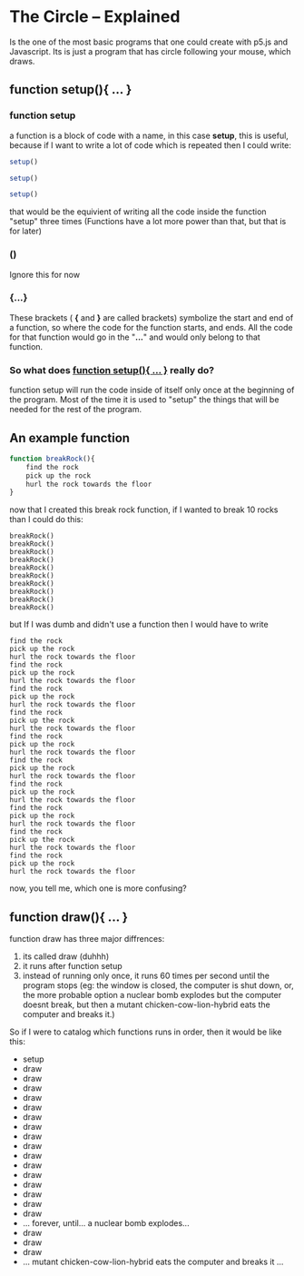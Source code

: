# The Circle – Explained

Is the one of the most basic programs that one could create with p5.js and Javascript. Its is just a program that has circle following your mouse, which draws.

## function setup(){ ... }

### function setup

a function is a block of code with a name, in this case **setup**, this is useful, because if I want to write a lot of code which is repeated then I could write:

```javascript
setup()

setup()

setup()
```

that would be the equivient of writing all the code inside the function "setup" three times (Functions have a lot more power than that, but that is for later)

### ()

Ignore this for now

### {...}

These brackets ( **{** and **}** are called brackets) symbolize the start and end of a function, so where the code for the function starts, and ends. All the code for that function would go in the "**...**" and would only belong to that function.

### So what does <u>function setup(){ ... }</u> really do?

function setup will run the code inside of itself only once at the beginning of the program. Most of the time it is used to "setup" the things that will be needed for the rest of the program.

## An example function

```javascript
function breakRock(){
    find the rock
    pick up the rock
    hurl the rock towards the floor
}
```

now that I created this break rock function, if I wanted to break 10 rocks than I could do this:

```
breakRock()
breakRock()
breakRock()
breakRock()
breakRock()
breakRock()
breakRock()
breakRock()
breakRock()
breakRock()
```

but If I was dumb and didn't use a function then I would have to write

```
find the rock
pick up the rock
hurl the rock towards the floor
find the rock
pick up the rock
hurl the rock towards the floor
find the rock
pick up the rock
hurl the rock towards the floor
find the rock
pick up the rock
hurl the rock towards the floor
find the rock
pick up the rock
hurl the rock towards the floor
find the rock
pick up the rock
hurl the rock towards the floor
find the rock
pick up the rock
hurl the rock towards the floor
find the rock
pick up the rock
hurl the rock towards the floor
find the rock
pick up the rock
hurl the rock towards the floor
find the rock
pick up the rock
hurl the rock towards the floor
```

now, you tell me, which one is more confusing?

## function draw(){ ... }

function draw has three major diffrences:

1.  its called draw (duhhh)
2. it runs after function setup
3. instead of running only once, it runs 60 times per second until the program stops (eg: the window is closed, the computer is shut down, or, the more probable option a nuclear bomb explodes but the computer doesnt break, but then a mutant chicken-cow-lion-hybrid eats the computer and breaks it.)

So if I were to catalog which functions runs in order, then it would be like this:

* setup
* draw
* draw
* draw
* draw
* draw
* draw
* draw
* draw
* draw
* draw
* draw
* draw
* draw
* draw
* draw
* draw
* ... forever, until... a nuclear bomb explodes...
* draw
* draw
* draw
* ... mutant chicken-cow-lion-hybrid eats the computer and breaks it ...
